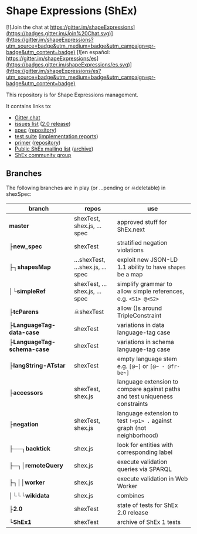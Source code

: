 # Shape Expressions (ShEx)

[![Join the chat at https://gitter.im/shapeExpressions](https://badges.gitter.im/Join%20Chat.svg)](https://gitter.im/shapeExpressions?utm_source=badge&utm_medium=badge&utm_campaign=pr-badge&utm_content=badge) [![en español: https://gitter.im/shapeExpressions/es](https://badges.gitter.im/shapeExpressions/es.svg)](https://gitter.im/shapeExpressions/es?utm_source=badge&utm_medium=badge&utm_campaign=pr-badge&utm_content=badge)

This repository is for Shape Expressions management. 

It contains links to:
- [Gitter chat](https://gitter.im/shapeExpressions/Lobby)
- [issues list](https://github.com/shexSpec/shex/issues) ([2.0 release](https://github.com/shexSpec/shex/issues?q=is%3Aopen+is%3Aissue+milestone%3A2.0))
- [spec](https://shexspec.github.io/spec) ([repository](https://github.com/shexSpec/spec))
- [test suite](https://github.com/shexSpec/shexTest) ([implementation reports](http://shexspec.github.io/shexTest/reports/))
- [primer](https://shexspec.github.io/primer) ([repository](https://github.com/shexSpec/primer))
- [Public ShEx mailing list](mailto:public-shex@w3.org) ([archive](https://lists.w3.org/Archives/Public/public-shex/))
- [ShEx community group](https://www.w3.org/community/shex/)

## Branches

The following branches are in play (or …pending or ☠deletable) in shexSpec:

branch | repos | use
-- | -- | --
**master** | shexTest, shex.js, …spec | approved stuff for ShEx.next
├**new_spec** | shexTest | stratified negation violations
├┐**shapesMap** | …shexTest, …shex.js, …spec | exploit new JSON-LD 1.1 ability to have `shapes` be a map
│└**simpleRef** | shexTest, …shex.js, …spec | simplify grammar to allow simple references, e.g. `<S1> @<S2>`
├**tcParens** | ☠shexTest | allow ()s around TripleConstraint
├**LanguageTag-data-case** | shexTest | variations in data language-tag case
├**LanguageTag-schema-case** | shexTest | variations in schema language-tag case
├**langString-ATstar** | shexTest | empty language stem e.g. `[@~]` or `[@~ - @fr-be~]`
├**accessors** | shexTest, shex.js | language extension to compare against paths and test uniqueness constraints
├**negation** | shexTest, shex.js | language extension to test `!<p1> .` against graph (not neighborhood)
├──┐**backtick** | shex.js | look for entities with corresponding label
├─┐│**remoteQuery** | shex.js | execute validation queries via SPARQL
├┐││**worker** | shex.js | execute validation in Web Worker
│└└└**wikidata** | shex.js | combines 
├**2.0** | shexTest | state of tests for ShEx 2.0 release
└**ShEx1** | shexTest | archive of ShEx 1 tests
